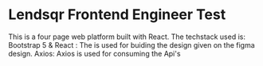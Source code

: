 # Lendsqr Frontend Engineer Test 

This is a four page web platform built with React.
The techstack used is:
Bootstrap 5 & React : The is used for buiding the design given on the figma design. 
Axios: Axios is used for consuming the Api's
